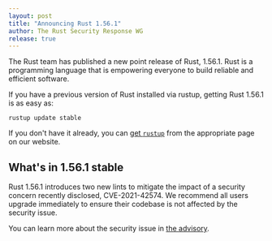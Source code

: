 ```yaml
---
layout: post
title: "Announcing Rust 1.56.1"
author: The Rust Security Response WG
release: true
---
```


The Rust team has published a new point release of Rust, 1.56.1. Rust is a
programming language that is empowering everyone to build reliable and
efficient software.

If you have a previous version of Rust installed via rustup, getting Rust
1.56.1 is as easy as:

```
rustup update stable
```

If you don't have it already, you can [get `rustup`][rustup] from the
appropriate page on our website.

[rustup]: https://www.rust-lang.org/install.html

## What's in 1.56.1 stable

Rust 1.56.1 introduces two new lints to mitigate the impact of a security
concern recently disclosed, CVE-2021-42574. We recommend all users upgrade
immediately to ensure their codebase is not affected by the security issue.

You can learn more about the security issue in [the advisory][advisory].

[advisory]: https://blog.rust-lang.org/2021/11/01/cve-2021-42574.html
